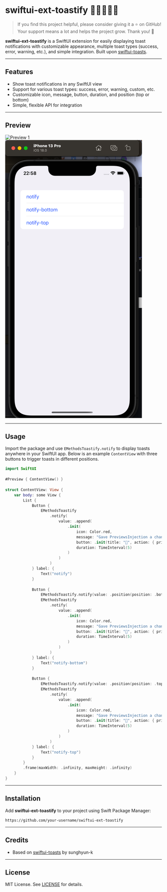 # swiftui-ext-toastify 🌟🌟🌟🌟🌟

> If you find this project helpful, please consider giving it a ⭐ on GitHub! Your support means a lot and helps the project grow. Thank you! 🌟

**swiftui-ext-toastify** is a SwiftUI extension for easily displaying toast notifications with customizable appearance, multiple toast types (success, error, warning, etc.), and simple integration. Built upon [swiftui-toasts](https://github.dev/sunghyun-k/swiftui-toasts).

---

## Features

- Show toast notifications in any SwiftUI view
- Support for various toast types: success, error, warning, custom, etc.
- Customizable icon, message, button, duration, and position (top or bottom)
- Simple, flexible API for integration

---

## Preview

![Preview 1](screenCap0.png)
![Preview 2](screenCap.png)

---

## Usage

Import the package and use `EMethodsToastify.notify` to display toasts anywhere in your SwiftUI app. Below is an example `ContentView` with three buttons to trigger toasts in different positions.

```swift
import SwiftUI

#Preview { ContentView() }

struct ContentView: View {
    var body: some View {
        List {
            Button {
                EMethodsToastify
                    .notify(
                        value: .append(
                            .init(
                                icon: Color.red,
                                message: "Gave PreviewsInjection a chance to run and it returned, continuing with debug dylib",
                                button: .init(title: "🤬", action: { print("@give") }),
                                duration: TimeInterval(5)
                            )
                        )
                    )
            } label: {
                Text("notify")
            }
            
            Button {
                EMethodsToastify.notify(value: .position(position: .bottom))
                EMethodsToastify
                    .notify(
                        value: .append(
                            .init(
                                icon: Color.red,
                                message: "Gave PreviewsInjection a chance to run and it returned, continuing with debug dylib",
                                button: .init(title: "🤬", action: { print("@give") }),
                                duration: TimeInterval(5)
                            )
                        )
                    )
            } label: {
                Text("notify-bottom")
            }
            
            Button {
                EMethodsToastify.notify(value: .position(position: .top))
                EMethodsToastify
                    .notify(
                        value: .append(
                            .init(
                                icon: Color.red,
                                message: "Gave PreviewsInjection a chance to run and it returned, continuing with debug dylib",
                                button: .init(title: "🤬", action: { print("@give") }),
                                duration: TimeInterval(5)
                            )
                        )
                    )
            } label: {
                Text("notify-top")
            }
        }
        .frame(maxWidth: .infinity, maxHeight: .infinity)
    }
}
```

---

## Installation

Add **swiftui-ext-toastify** to your project using Swift Package Manager:

```
https://github.com/your-username/swiftui-ext-toastify
```

---

## Credits

- Based on [swiftui-toasts](https://github.dev/sunghyun-k/swiftui-toasts) by sunghyun-k

---

## License

MIT License. See [LICENSE](LICENSE) for details.
